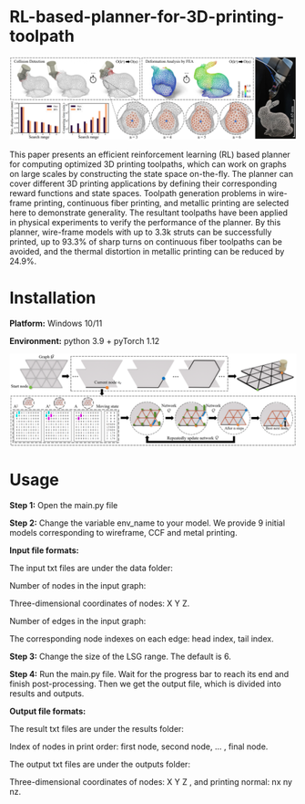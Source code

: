 # RL-based-planner-for-3D-printing-toolpath

![](Teaser.png)

This paper presents an efficient reinforcement learning (RL) based planner for computing optimized 3D printing toolpaths, which can work on graphs on large scales by constructing the state space on-the-fly. The planner can cover different 3D printing applications by defining their corresponding reward functions and state spaces. Toolpath generation problems in wire-frame printing, continuous fiber printing, and metallic printing are selected here to demonstrate generality. The resultant toolpaths have been applied in physical experiments to verify the performance of the planner. By this planner, wire-frame models with up to 3.3k struts can be successfully printed, up to 93.3% of sharp turns on continuous fiber toolpaths can be avoided, and the thermal distortion in metallic printing can be reduced by 24.9%.


# Installation

**Platform:** Windows 10/11

**Environment:** python 3.9 + pyTorch 1.12

![](Algorithm.png)

# Usage

**Step 1:** Open the main.py file

**Step 2:** Change the variable env_name to your model. We provide 9 initial models corresponding to wireframe, CCF and metal printing.

**Input file formats:**

The input txt files are under the data folder:

Number of nodes in the input graph:

Three-dimensional coordinates of nodes: X Y Z.

Number of edges in the input graph:

The corresponding node indexes on each edge: head index, tail index.

**Step 3:** Change the size of the LSG range. The default is 6.

**Step 4:** Run the main.py file. Wait for the progress bar to reach its end and finish post-processing. Then we get the output file, which is divided into results and outputs.

**Output file formats:**

The result txt files are under the results folder:

Index of nodes in print order: first node, second node, ... , final node.

The output txt files are under the outputs folder:

Three-dimensional coordinates of nodes: X Y Z , and printing normal: nx ny nz.
